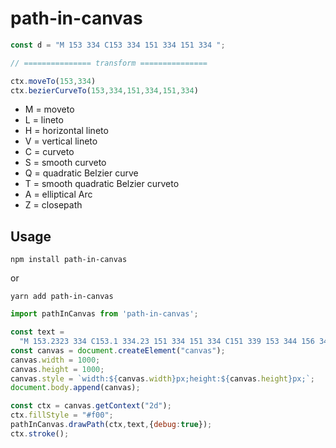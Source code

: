 # path-in-canvas

``` js
const d = "M 153 334 C153 334 151 334 151 334 ";

// =============== transform ===============

ctx.moveTo(153,334)
ctx.bezierCurveTo(153,334,151,334,151,334)

```

- M = moveto
- L = lineto
- H = horizontal lineto
- V = vertical lineto
- C = curveto
- S = smooth curveto
- Q = quadratic Belzier curve
- T = smooth quadratic Belzier curveto
- A = elliptical Arc
- Z = closepath

## Usage

``` shell
npm install path-in-canvas
```
or
``` shell
yarn add path-in-canvas
```

```js
import pathInCanvas from 'path-in-canvas';

const text =
  "M 153.2323 334 C153.1 334.23 151 334 151 334 C151 339 153 344 156 344 C164 344 171 339 171 334 C171 322 164 314 156 314 C142 314 131 322 131 334 C131 350 142 364 156 364 C175 364 191 350 191 334 C191 311 175 294 156 294 C131 294 111 311 111 334 C111 361 131 384 156 384 C186 384 211 361 211 334 C211 300 186 274 156 274";
const canvas = document.createElement("canvas");
canvas.width = 1000;
canvas.height = 1000;
canvas.style = `width:${canvas.width}px;height:${canvas.height}px;`;
document.body.append(canvas);

const ctx = canvas.getContext("2d");
ctx.fillStyle = "#f00";
pathInCanvas.drawPath(ctx,text,{debug:true});
ctx.stroke();
```
